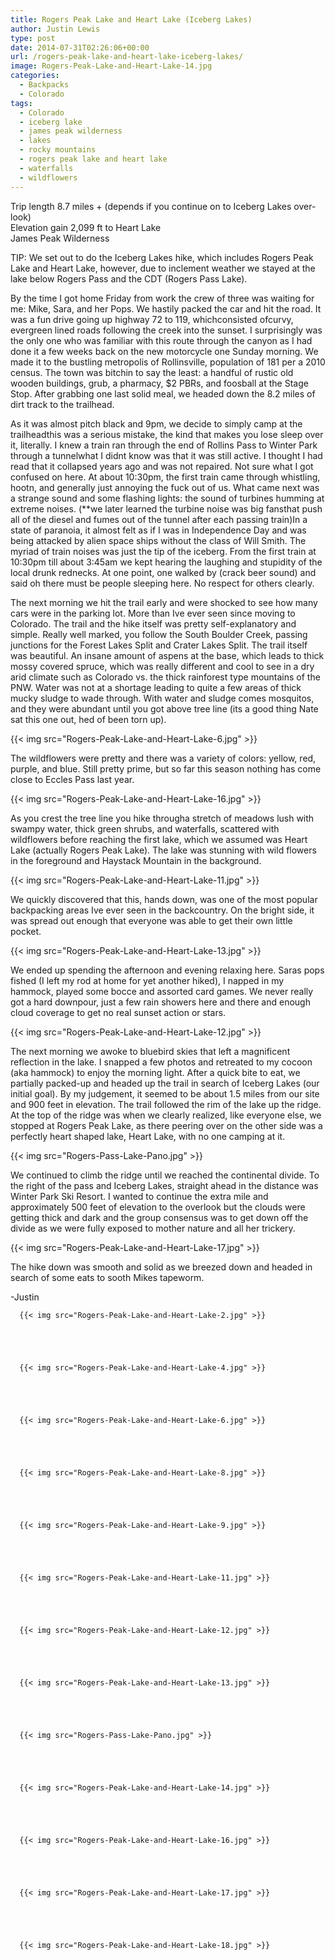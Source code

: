 ```yaml
---
title: Rogers Peak Lake and Heart Lake (Iceberg Lakes)
author: Justin Lewis
type: post
date: 2014-07-31T02:26:06+00:00
url: /rogers-peak-lake-and-heart-lake-iceberg-lakes/
image: Rogers-Peak-Lake-and-Heart-Lake-14.jpg
categories:
  - Backpacks
  - Colorado
tags:
  - Colorado
  - iceberg lake
  - james peak wilderness
  - lakes
  - rocky mountains
  - rogers peak lake and heart lake
  - waterfalls
  - wildflowers
---
```

Trip length  8.7 miles + (depends if you continue on to Iceberg Lakes over-look)  
Elevation gain  2,099 ft to Heart Lake  
James Peak Wilderness



TIP: We set out to do the Iceberg Lakes hike, which includes Rogers Peak Lake and Heart Lake, however, due to inclement weather we stayed at the lake below Rogers Pass and the CDT (Rogers Pass Lake).

By the time I got home Friday from work the crew of three was waiting for me: Mike, Sara, and her Pops. We hastily packed the car and hit the road. It was a fun drive going up highway 72 to 119, whichconsisted ofcurvy, evergreen lined roads following the creek into the sunset. I surprisingly was the only one who was familiar with this route through the canyon as I had done it a few weeks back on the new motorcycle one Sunday morning. We made it to the bustling metropolis of Rollinsville, population of 181 per a 2010 census. The town was bitchin to say the least: a handful of rustic old wooden buildings, grub, a pharmacy, $2 PBRs, and foosball at the Stage Stop. After grabbing one last solid meal, we headed down the 8.2 miles of dirt track to the trailhead.



As it was almost pitch black and 9pm, we decide to simply camp at the trailheadthis was a serious mistake, the kind that makes you lose sleep over it, literally. I knew a train ran through the end of Rollins Pass to Winter Park through a tunnelwhat I didnt know was that it was still active. I thought I had read that it collapsed years ago and was not repaired. Not sure what I got confused on here. At about 10:30pm, the first train came through whistling, hootn, and generally just annoying the fuck out of us. What came next was a strange sound and some flashing lights: the sound of turbines humming at extreme noises. (**we later learned the turbine noise was big fansthat push all of the diesel and fumes out of the tunnel after each passing train)In a state of paranoia, it almost felt as if I was in Independence Day and was being attacked by alien space ships without the class of Will Smith. The myriad of train noises was just the tip of the iceberg. From the first train at 10:30pm till about 3:45am we kept hearing the laughing and stupidity of the local drunk rednecks. At one point, one walked by (crack beer sound) and said oh there must be people sleeping here. No respect for others clearly.

The next morning we hit the trail early and were shocked to see how many cars were in the parking lot. More than Ive ever seen since moving to Colorado. The trail and the hike itself was pretty self-explanatory and simple. Really well marked, you follow the South Boulder Creek, passing junctions for the Forest Lakes Split and Crater Lakes Split. The trail itself was beautiful. An insane amount of aspens at the base, which leads to thick mossy covered spruce, which was really different and cool to see in a dry arid climate such as Colorado vs. the thick rainforest type mountains of the PNW. Water was not at a shortage leading to quite a few areas of thick mucky sludge to wade through. With water and sludge comes mosquitos, and they were abundant until you got above tree line (its a good thing Nate sat this one out, hed of been torn up).


  {{< img src="Rogers-Peak-Lake-and-Heart-Lake-6.jpg" >}}
		      


The wildflowers were pretty and there was a variety of colors: yellow, red, purple, and blue. Still pretty prime, but so far this season nothing has come close to Eccles Pass last year.


  {{< img src="Rogers-Peak-Lake-and-Heart-Lake-16.jpg" >}}
		      


As you crest the tree line you hike througha stretch of meadows lush with swampy water, thick green shrubs, and waterfalls, scattered with wildflowers before reaching the first lake, which we assumed was Heart Lake (actually Rogers Peak Lake). The lake was stunning with wild flowers in the foreground and Haystack Mountain in the background.


  {{< img src="Rogers-Peak-Lake-and-Heart-Lake-11.jpg" >}}
		      


We quickly discovered that this, hands down, was one of the most popular backpacking areas Ive ever seen in the backcountry. On the bright side, it was spread out enough that everyone was able to get their own little pocket.


  {{< img src="Rogers-Peak-Lake-and-Heart-Lake-13.jpg" >}}
		      


We ended up spending the afternoon and evening relaxing here. Saras pops fished (I left my rod at home for yet another hiked), I napped in my hammock, played some bocce and assorted card games. We never really got a hard downpour, just a few rain showers here and there and enough cloud coverage to get no real sunset action or stars.


  {{< img src="Rogers-Peak-Lake-and-Heart-Lake-12.jpg" >}}
		      


The next morning we awoke to bluebird skies that left a magnificent reflection in the lake. I snapped a few photos and retreated to my cocoon (aka hammock) to enjoy the morning light. After a quick bite to eat, we partially packed-up and headed up the trail in search of Iceberg Lakes (our initial goal). By my judgement, it seemed to be about 1.5 miles from our site and 900 feet in elevation. The trail followed the rim of the lake up the ridge. At the top of the ridge was when we clearly realized, like everyone else, we stopped at Rogers Peak Lake, as there peering over on the other side was a perfectly heart shaped lake, Heart Lake, with no one camping at it.


  {{< img src="Rogers-Pass-Lake-Pano.jpg" >}}
		      


We continued to climb the ridge until we reached the continental divide. To the right of the pass and Iceberg Lakes, straight ahead in the distance was Winter Park Ski Resort. I wanted to continue the extra mile and approximately 500 feet of elevation to the overlook but the clouds were getting thick and dark and the group consensus was to get down off the divide as we were fully exposed to mother nature and all her trickery.


  {{< img src="Rogers-Peak-Lake-and-Heart-Lake-17.jpg" >}}
		      


The hike down was smooth and solid as we breezed down and headed in search of some eats to sooth Mikes tapeworm.



-Justin







      {{< img src="Rogers-Peak-Lake-and-Heart-Lake-2.jpg" >}}
                
    



      {{< img src="Rogers-Peak-Lake-and-Heart-Lake-4.jpg" >}}
                
    



      {{< img src="Rogers-Peak-Lake-and-Heart-Lake-6.jpg" >}}
                
    



      {{< img src="Rogers-Peak-Lake-and-Heart-Lake-8.jpg" >}}
                
    



      {{< img src="Rogers-Peak-Lake-and-Heart-Lake-9.jpg" >}}
                
    



      {{< img src="Rogers-Peak-Lake-and-Heart-Lake-11.jpg" >}}
                
    



      {{< img src="Rogers-Peak-Lake-and-Heart-Lake-12.jpg" >}}
                
    



      {{< img src="Rogers-Peak-Lake-and-Heart-Lake-13.jpg" >}}
                
    



      {{< img src="Rogers-Pass-Lake-Pano.jpg" >}}
                
    



      {{< img src="Rogers-Peak-Lake-and-Heart-Lake-14.jpg" >}}
                
    



      {{< img src="Rogers-Peak-Lake-and-Heart-Lake-16.jpg" >}}
                
    



      {{< img src="Rogers-Peak-Lake-and-Heart-Lake-17.jpg" >}}
                
    



      {{< img src="Rogers-Peak-Lake-and-Heart-Lake-18.jpg" >}}